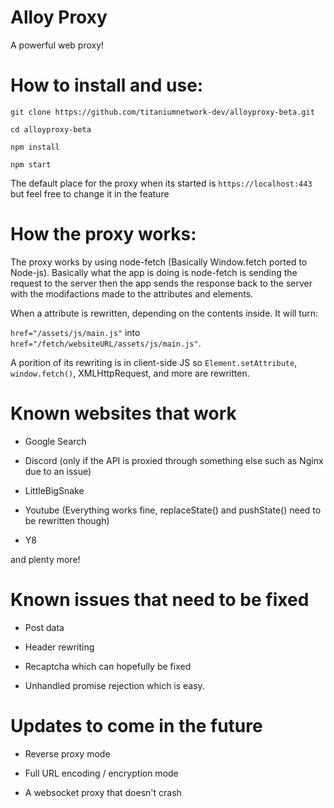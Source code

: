 # Alloy Proxy

A powerful web proxy!

# How to install and use:

`git clone https://github.com/titaniumnetwork-dev/alloyproxy-beta.git`

`cd alloyproxy-beta`

`npm install`

`npm start`

The default place for the proxy when its started is `https://localhost:443` but feel free to change it in the feature

# How the proxy works:

The proxy works by using node-fetch (Basically Window.fetch ported to Node-js). 
Basically what the app is doing is node-fetch is sending the request to the server then
the app sends the response back to the server with the modifactions made to the attributes and elements.

When a attribute is rewritten, depending on the contents inside. It will turn:

`href="/assets/js/main.js"` into `href="/fetch/websiteURL/assets/js/main.js"`.

A porition of its rewriting is in client-side JS so `Element.setAttribute`, `window.fetch()`, XMLHttpRequest, and more are rewritten.

# Known websites that work

- Google Search

- Discord (only if the API is proxied through something else such as Nginx due to an issue)

- LittleBigSnake

- Youtube (Everything works fine, replaceState() and pushState() need to be rewritten though)

- Y8

and plenty more!

# Known issues that need to be fixed

- Post data

- Header rewriting

- Recaptcha which can hopefully be fixed

- Unhandled promise rejection which is easy.

# Updates to come in the future

- Reverse proxy mode

- Full URL encoding / encryption mode

- A websocket proxy that doesn't crash
